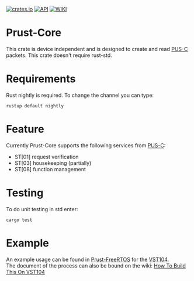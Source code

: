 
[![crates.io](https://img.shields.io/crates/v/prust_core.svg)](https://crates.io/crates/prust_core)
[![API](https://docs.rs/prust_core/badge.svg)](https://docs.rs/prust_core)
[![WIKI](https://img.shields.io/badge/wiki-prust-yellow.svg)](https://github.com/visionspacetec/Prust/wiki)
# Prust-Core
This crate is device independent and is designed to create and read [PUS-C](https://ecss.nl/standard/ecss-e-st-70-41c-space-engineering-telemetry-and-telecommand-packet-utilization-15-april-2016/) packets. This crate doesn't require rust-std.

# Requirements
Rust nightly is required. To change the channel you can type:
```
rustup default nightly   
```

# Feature
Currently Prust-Core supports the following services from [PUS-C](https://ecss.nl/standard/ecss-e-st-70-41c-space-engineering-telemetry-and-telecommand-packet-utilization-15-april-2016/):
- ST[01] request verification
- ST[03] housekeeping (partially)
- ST[08] function management

# Testing
To do unit testing in std enter:
```
cargo test
```


# Example
An example usage can be found in [Prust-FreeRTOS](https://github.com/visionspacetec/Prust-FreeRTOS) for the [VST104](https://github.com/visionspacetec/VST104-Sierra).  
The document of the process can also be bound on the wiki: [How To Build This On VST104](https://github.com/visionspacetec/Prust/wiki/How-To-Build-This-On-VST104)

